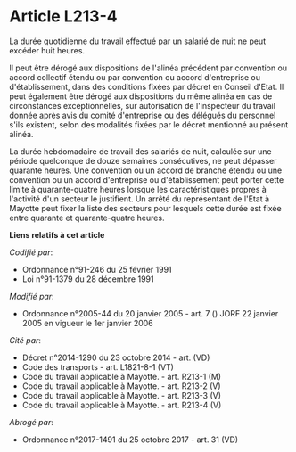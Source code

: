 # Article L213-4

La durée quotidienne du travail effectué par un salarié de nuit ne peut excéder huit heures.

Il peut être dérogé aux dispositions de l'alinéa précédent par convention ou accord collectif étendu ou par convention ou
accord d'entreprise ou d'établissement, dans des conditions fixées par décret en Conseil d'Etat. Il peut également être
dérogé aux dispositions du même alinéa en cas de circonstances exceptionnelles, sur autorisation de l'inspecteur du travail
donnée après avis du comité d'entreprise ou des délégués du personnel s'ils existent, selon des modalités fixées par le
décret mentionné au présent alinéa.

La durée hebdomadaire de travail des salariés de nuit, calculée sur une période quelconque de douze semaines consécutives, ne
peut dépasser quarante heures. Une convention ou un accord de branche étendu ou une convention ou un accord d'entreprise ou
d'établissement peut porter cette limite à quarante-quatre heures lorsque les caractéristiques propres à l'activité d'un
secteur le justifient. Un arrêté du représentant de l'Etat à Mayotte peut fixer la liste des secteurs pour lesquels cette
durée est fixée entre quarante et quarante-quatre heures.

**Liens relatifs à cet article**

_Codifié par_:

  - Ordonnance n°91-246 du 25 février 1991
  - Loi n°91-1379 du 28 décembre 1991

_Modifié par_:

  - Ordonnance n°2005-44 du 20 janvier 2005 - art. 7 () JORF 22 janvier 2005 en vigueur le 1er janvier 2006

_Cité par_:

  - Décret n°2014-1290 du 23 octobre 2014 - art. (VD)
  - Code des transports - art. L1821-8-1 (VT)
  - Code du travail applicable à Mayotte. - art. R213-1 (M)
  - Code du travail applicable à Mayotte. - art. R213-2 (V)
  - Code du travail applicable à Mayotte. - art. R213-3 (V)
  - Code du travail applicable à Mayotte. - art. R213-4 (V)

_Abrogé par_:

  - Ordonnance n°2017-1491 du 25 octobre 2017 - art. 31 (VD)
